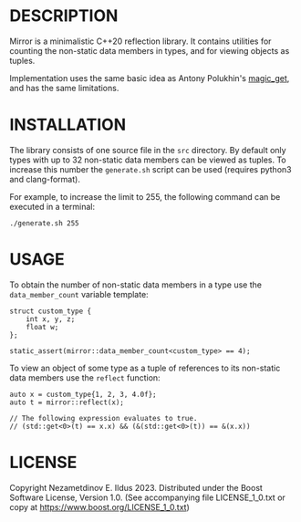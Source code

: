 # DESCRIPTION
Mirror is a minimalistic C++20 reflection library. It contains utilities for
counting the non-static data members in types, and for viewing objects as
tuples.

Implementation uses the same basic idea as Antony Polukhin's
[magic_get](https://github.com/apolukhin/magic_get), and has the same
limitations.

# INSTALLATION
The library consists of one source file in the `src` directory. By default only
types with up to 32 non-static data members can be viewed as tuples. To increase
this number the `generate.sh` script can be used (requires python3 and
clang-format).

For example, to increase the limit to 255, the following command can be executed
in a terminal:
```
./generate.sh 255
```

# USAGE
To obtain the number of non-static data members in a type use the
`data_member_count` variable template:

```
struct custom_type {
    int x, y, z;
    float w;
};

static_assert(mirror::data_member_count<custom_type> == 4);
```

To view an object of some type as a tuple of references to its non-static data
members use the `reflect` function:

```
auto x = custom_type{1, 2, 3, 4.0f};
auto t = mirror::reflect(x);

// The following expression evaluates to true.
// (std::get<0>(t) == x.x) && (&(std::get<0>(t)) == &(x.x))
```

# LICENSE
Copyright Nezametdinov E. Ildus 2023.
Distributed under the Boost Software License, Version 1.0.
(See accompanying file LICENSE_1_0.txt or copy at
https://www.boost.org/LICENSE_1_0.txt)

